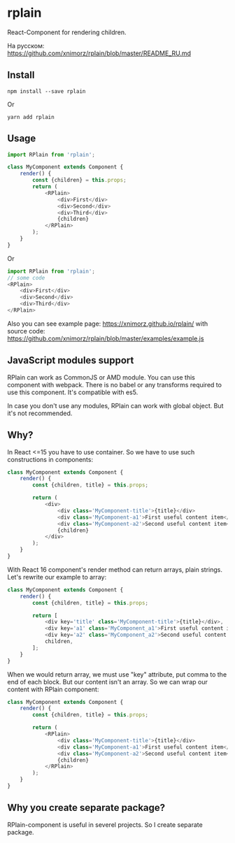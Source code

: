 # rplain

React-Component for rendering children.

На русском: https://github.com/xnimorz/rplain/blob/master/README_RU.md

## Install
```
npm install --save rplain
```
Or
```
yarn add rplain
```
## Usage

```javascript
import RPlain from 'rplain';

class MyComponent extends Component {
    render() {
        const {children} = this.props;
        return (
            <RPlain>
                <div>First</div>
                <div>Second</div>
                <div>Third</div>    
                {children}
            </RPlain>
        );
    }
}
```
Or
```javascript
import RPlain from 'rplain';
// some code
<RPlain>
    <div>First</div>
    <div>Second</div>
    <div>Third</div>    
</RPlain>
```
Also you can see example page: https://xnimorz.github.io/rplain/ with source code: https://github.com/xnimorz/rplain/blob/master/examples/example.js

## JavaScript modules support

RPlain can work as CommonJS or AMD module. You can use this component with webpack. There is no babel or any transforms required to use this component. It's compatible with es5.

In case you don't use any modules, RPlain can work with global object. But it's not recommended.

## Why?

In React <=15 you have to use container. So we have to use such constructions in components:

```javascript
class MyComponent extends Component {
    render() {
        const {children, title} = this.props;

        return (
            <div>
                <div class='MyComponent-title'>{title}</div>
                <div class='MyComponent-a1'>First useful content item</div>
                <div class='MyComponent-a2'>Second useful content item</div>
                {children}
            </div>
        );
    }
}
```
With React 16 component's render method can return arrays, plain strings. 
Let's rewrite our example to array:
```javascript
class MyComponent extends Component {
    render() {
        const {children, title} = this.props;

        return [                    
            <div key='title' class='MyComponent-title'>{title}</div>,
            <div key='a1' class='MyComponent_a1'>First useful content item</div>,
            <div key='a2' class='MyComponent_a2'>Second useful content item</div>,
            children,
        ];
    }
}
```
When we would return array, we must use "key" attribute, put comma to the end of each block. But our content isn't an array. So we can wrap our content with RPlain component:
```javascript
class MyComponent extends Component {
    render() {
        const {children, title} = this.props;

        return (
            <RPlain>
                <div class='MyComponent-title'>{title}</div>
                <div class='MyComponent-a1'>First useful content item</div>
                <div class='MyComponent-a2'>Second useful content item</div>
                {children}
            </RPlain>
        );            
    }
}
```
## Why you create separate package?

RPlain-component is useful in severel projects. So I create separate package.
